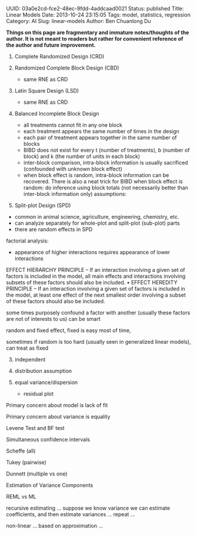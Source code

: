 UUID: 03a0e2cd-fce2-48ec-9fdd-4addcaad0021
Status: published
Title: Linear Models
Date: 2013-10-24 23:15:05
Tags: model, statistics, regression
Category: AI
Slug: linear-models
Author: Ben Chuanlong Du

**Things on this page are fragmentary and immature notes/thoughts of the author. It is not meant to readers but rather for convenient reference of the author and future improvement.**
 
1. Complete Randomized Design (CRD)

2. Randomized Complete Block Design (CBD)
	- same RNE as CRD
3. Latin Square Design (LSD)
	- same RNE as CRD
4. Balanced Incomplete Block Design
	- all treatments cannot fit in any one block
	- each treatment appears the same number of times in the design
	- each pair of treatment appears together in the same number of blocks
	- BIBD does not exist for every t (number of treatments), b (number of block) and k (the number of units in each block)
	- inter-block comparison, intra-block information is usually sacrificed (confounded with unknown block effect)
	- when block effect is random, intra-block information can be recovered. There is also a neat trick for BIBD when block effect is random: do inference using block totals (not necessarily better than inter-block information only)
assumptions:


5. Split-plot Design (SPD)

- common in animal science, agriculture, engineering, chemistry, etc.
- can analyze separately for whole-plot and split-plot (sub-plot) parts
- there are random effects in SPD

factorial analysis:

- appearance of higher interactions requires appearance of lower interactions

EFFECT HIERARCHY PRINCIPLE – If an interaction
involving a given set of factors is included in the model, all
main effects and interactions involving subsets of these factors
should also be included.
• EFFECT HEREDITY PRINCIPLE – If an interaction
involving a given set of factors is included in the model, at least
one effect of the next smallest order involving a subset of these
factors should also be included.



some times purposely confound a factor with another (usually these factors are not of interests to us) can be smart

random and fixed effect, fixed is easy most of time,

sometimes if random is too hard (usually seen in generalized linear models), can treat as fixed


3. independent

1. distribution assumption

2. equal variance/dispersion 
	- residual plot


Primary concern about model is lack of fit

Primary concern about variance is equality

Levene Test and BF test 

Simultaneous confidence intervals

Scheffe (all)

Tukey (pairwise)

Dunnett (multiple vs one)	


Estimation of Variance Components

REML vs ML

recursive estimating ... suppose we know variance we can estimate coefficients, and then estimate variances ... repeat ...

non-linear ... based on approximation ...
	
